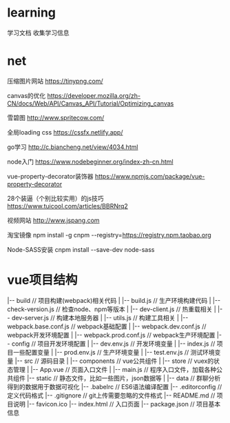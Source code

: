 # learning
学习文档 收集学习信息

# net
压缩图片网站 https://tinypng.com/

canvas的优化 https://developer.mozilla.org/zh-CN/docs/Web/API/Canvas_API/Tutorial/Optimizing_canvas

雪碧图 http://www.spritecow.com/

全局loading css https://cssfx.netlify.app/

go学习 http://c.biancheng.net/view/4034.html

node入门 https://www.nodebeginner.org/index-zh-cn.html

vue-property-decorator装饰器 https://www.npmjs.com/package/vue-property-decorator

28个装逼（个别比较实用）的js技巧 https://www.tuicool.com/articles/BBRNrq2

视频网站 http://www.jspang.com

淘宝镜像 npm install -g cnpm --registry=https://registry.npm.taobao.org

Node-SASS安装 cnpm install --save-dev node-sass

# vue项目结构
|-- build                            // 项目构建(webpack)相关代码
|   |-- build.js                     // 生产环境构建代码
|   |-- check-version.js             // 检查node、npm等版本
|   |-- dev-client.js                // 热重载相关
|   |-- dev-server.js                // 构建本地服务器
|   |-- utils.js                     // 构建工具相关
|   |-- webpack.base.conf.js         // webpack基础配置
|   |-- webpack.dev.conf.js          // webpack开发环境配置
|   |-- webpack.prod.conf.js         // webpack生产环境配置
|-- config                           // 项目开发环境配置
|   |-- dev.env.js                   // 开发环境变量
|   |-- index.js                     // 项目一些配置变量
|   |-- prod.env.js                  // 生产环境变量
|   |-- test.env.js                  // 测试环境变量
|-- src                              // 源码目录
|   |-- components                     // vue公共组件
|   |-- store                          // vuex的状态管理
|   |-- App.vue                        // 页面入口文件
|   |-- main.js                        // 程序入口文件，加载各种公共组件
|-- static                           // 静态文件，比如一些图片，json数据等
|   |-- data                           // 群聊分析得到的数据用于数据可视化
|-- .babelrc                         // ES6语法编译配置
|-- .editorconfig                    // 定义代码格式
|-- .gitignore                       // git上传需要忽略的文件格式
|-- README.md                        // 项目说明
|-- favicon.ico 
|-- index.html                       // 入口页面
|-- package.json                     // 项目基本信息
